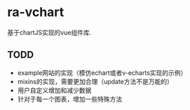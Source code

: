 # ra-vchart

基于chartJS实现的vue组件库.

## TODD
* example网站的实现（模仿echart或者v-echarts实现的示例）
* mixins的实现，需要更加合理（update方法不是万能的）
* 用户自定义增加和减少数据
* 针对于每一个图表，增加一些特殊方法